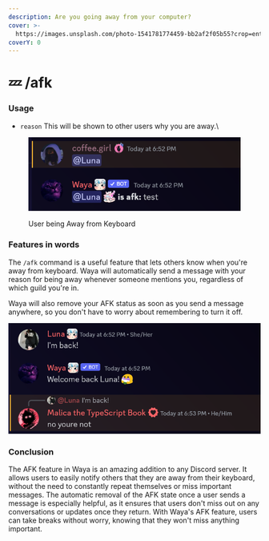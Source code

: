 ```yaml
---
description: Are you going away from your computer?
cover: >-
  https://images.unsplash.com/photo-1541781774459-bb2af2f05b55?crop=entropy&cs=srgb&fm=jpg&ixid=M3wxOTcwMjR8MHwxfHNlYXJjaHwyfHxzbGVlcHxlbnwwfHx8fDE2ODQyNDM2NjF8MA&ixlib=rb-4.0.3&q=85
coverY: 0
---
```


# 💤 /afk

### Usage

* `reason` This will be shown to other users why you are away.\


<figure><img src="../.gitbook/assets/image (16).png" alt=""><figcaption><p>User being Away from Keyboard</p></figcaption></figure>

### Features in words

The `/afk` command is a useful feature that lets others know when you're away from keyboard. Waya will automatically send a message with your reason for being away whenever someone mentions you, regardless of which guild you're in.

Waya will also remove your AFK status as soon as you send a message anywhere, so you don't have to worry about remembering to turn it off.

![](<../.gitbook/assets/image (17) (1).png>)

### Conclusion

The AFK feature in Waya is an amazing addition to any Discord server. It allows users to easily notify others that they are away from their keyboard, without the need to constantly repeat themselves or miss important messages. The automatic removal of the AFK state once a user sends a message is especially helpful, as it ensures that users don't miss out on any conversations or updates once they return. With Waya's AFK feature, users can take breaks without worry, knowing that they won't miss anything important.
